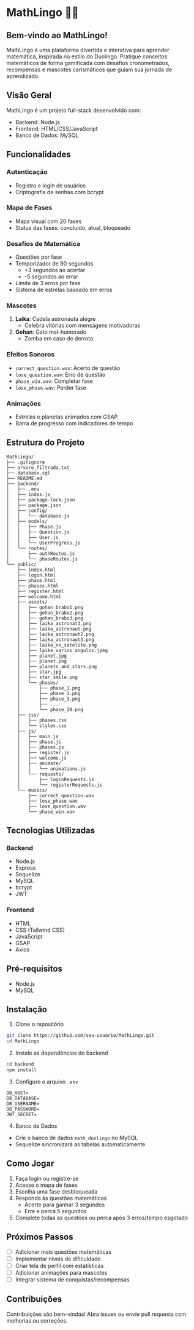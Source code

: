 # MathLingo 🚀🧮

## Bem-vindo ao MathLingo!

MathLingo é uma plataforma divertida e interativa para aprender matemática, inspirada no estilo do Duolingo. Pratique conceitos matemáticos de forma gamificada com desafios cronometrados, recompensas e mascotes carismáticos que guiam sua jornada de aprendizado.

## Visão Geral

MathLingo é um projeto full-stack desenvolvido com:
- Backend: Node.js
- Frontend: HTML/CSS/JavaScript
- Banco de Dados: MySQL

## Funcionalidades

### Autenticação
- Registro e login de usuários
- Criptografia de senhas com bcrypt

### Mapa de Fases
- Mapa visual com 20 fases
- Status das fases: concluído, atual, bloqueado

### Desafios de Matemática
- Questões por fase
- Temporizador de 90 segundos
  - +3 segundos ao acertar
  - -5 segundos ao errar
- Limite de 3 erros por fase
- Sistema de estrelas baseado em erros

### Mascotes
1. **Laika**: Cadela astronauta alegre
   - Celebra vitórias com mensagens motivadoras
2. **Gohan**: Gato mal-humorado
   - Zomba em caso de derrota

### Efeitos Sonoros
- `correct_question.wav`: Acerto de questão
- `lose_question.wav`: Erro de questão
- `phase_win.wav`: Completar fase
- `lose_phase.wav`: Perder fase

### Animações
- Estrelas e planetas animados com GSAP
- Barra de progresso com indicadores de tempo

## Estrutura do Projeto

```
MathLingo/
├── .gitignore
├── arvore_filtrada.txt
├── database.sql
├── README.md
├── backend/
│   ├── .env
│   ├── index.js
│   ├── package-lock.json
│   ├── package.json
│   ├── config/
│   │   └── database.js
│   ├── models/
│   │   ├── Phase.js
│   │   ├── Question.js
│   │   ├── User.js
│   │   └── UserProgress.js
│   └── routes/
│       ├── authRoutes.js
│       └── phaseRoutes.js
└── public/
    ├── index.html
    ├── login.html
    ├── phase.html
    ├── phases.html
    ├── register.html
    ├── welcome.html
    ├── assets/
    │   ├── gohan_brabo1.png
    │   ├── gohan_brabo2.png
    │   ├── gohan_brabo3.png
    │   ├── laika_astronat3.png
    │   ├── laika_astronaut.png
    │   ├── laika_astronaut2.png
    │   ├── laika_astronaut3.png
    │   ├── laika_no_satelite.png
    │   ├── laika_varios_angulos.jpeg
    │   ├── planet.jpg
    │   ├── planet.png
    │   ├── planets_and_stars.png
    │   ├── star.jpg
    │   ├── star_smile.png
    │   └── phases/
    │       ├── phase_1.png
    │       ├── phase_2.png
    │       ├── phase_3.png
    │       ├── ...
    │       └── phase_20.png
    ├── css/
    │   ├── phases.css
    │   └── styles.css
    ├── js/
    │   ├── main.js
    │   ├── phase.js
    │   ├── phases.js
    │   ├── register.js
    │   ├── welcome.js
    │   ├── animate/
    │   │   └── animations.js
    │   └── requests/
    │       ├── loginRequests.js
    │       └── registerRequests.js
    └── musics/
        ├── correct_question.wav
        ├── lose_phase.wav
        ├── lose_question.wav
        └── phase_win.wav
```

## Tecnologias Utilizadas

### Backend
- Node.js
- Express
- Sequelize
- MySQL
- bcrypt
- JWT

### Frontend
- HTML
- CSS (Tailwind CSS)
- JavaScript
- GSAP
- Axios

## Pré-requisitos

- Node.js
- MySQL

## Instalação

1. Clone o repositório
```bash
git clone https://github.com/seu-usuario/MathLingo.git
cd MathLingo
```

2. Instale as dependências do backend
```bash
cd backend
npm install
```

3. Configure o arquivo `.env`
```
DB_HOST=
DB_DATABASE=
DB_USERNAME=
DB_PASSWORD=
JWT_SECRET=
```

4. Banco de Dados
- Crie o banco de dados `math_duolingo` no MySQL
- Sequelize sincronizará as tabelas automaticamente

## Como Jogar

1. Faça login ou registre-se
2. Acesse o mapa de fases
3. Escolha uma fase desbloqueada
4. Responda às questões matemáticas
   - Acerte para ganhar 3 segundos
   - Erre e perca 5 segundos
5. Complete todas as questões ou perca após 3 erros/tempo esgotado

## Próximos Passos

- [ ] Adicionar mais questões matemáticas
- [ ] Implementar níveis de dificuldade
- [ ] Criar tela de perfil com estatísticas
- [ ] Adicionar animações para mascotes
- [ ] Integrar sistema de conquistas/recompensas

## Contribuições

Contribuições são bem-vindas! Abra issues ou envie pull requests com melhorias ou correções.


